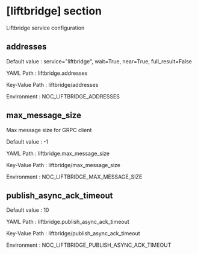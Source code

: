# [liftbridge] section
Liftbridge service configuration

## addresses

Default value
:   service="liftbridge", wait=True, near=True, full_result=False

YAML Path
:   liftbridge.addresses

Key-Value Path
:   liftbridge/addresses

Environment
:   NOC_LIFTBRIDGE_ADDRESSES

## max_message_size
Max message size for GRPC client

Default value
:   -1

YAML Path
:   liftbridge.max_message_size

Key-Value Path
:   liftbridge/max_message_size

Environment
:   NOC_LIFTBRIDGE_MAX_MESSAGE_SIZE

## publish_async_ack_timeout

Default value
:   10

YAML Path
:   liftbridge.publish_async_ack_timeout

Key-Value Path
:   liftbridge/publish_async_ack_timeout

Environment
:   NOC_LIFTBRIDGE_PUBLISH_ASYNC_ACK_TIMEOUT
